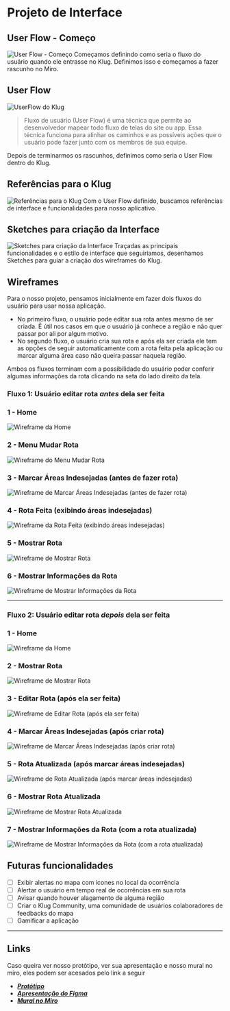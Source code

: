
# Projeto de Interface

## User Flow - Começo

![User Flow - Começo](../Artefatos/Design%20Thinking/images/../../Design%20Thinking/images/Rotas%20GPS%20-%20Como%20será%20a%20Jornada%20do%20Usuário.jpg)
Começamos definindo como seria o fluxo do usuário quando ele entrasse no Klug. Definimos isso e começamos a fazer rascunho no Miro.

## User Flow

![UserFlow do Klug](./images/Fluxo.png)

> Fluxo de usuário (User Flow) é uma técnica que permite ao desenvolvedor
> mapear todo fluxo de telas do site ou app. Essa técnica funciona
> para alinhar os caminhos e as possíveis ações que o usuário pode
> fazer junto com os membros de sua equipe.

Depois de terminarmos os rascunhos, definimos como seria o User Flow dentro do Klug.

## Referências para o Klug

![Referências para o Klug](../Artefatos/Design%20Thinking/images/../../Design%20Thinking/images/Rotas%20GPS%20-%20Referências%20de%20app.jpg)
Com o User Flow definido, buscamos referências de interface e funcionalidades para nosso aplicativo.

## Sketches para criação da Interface

![Sketches para criação da Interface](../Artefatos/Design%20Thinking/images/../../Design%20Thinking/images/Rotas%20GPS%20-%20Frame%201.jpg)
Traçadas as principais funcionalidades e o estilo de interface que seguiríamos, desenhamos Sketches para guiar a criação dos wireframes do Klug.

## Wireframes

 Para o nosso projeto, pensamos inicialmente em fazer dois fluxos do usuário para usar nossa aplicação.

- No primeiro fluxo, o usuário pode editar sua rota antes mesmo de ser criada. É útil nos casos em que o usuário já conhece a região e não quer passar por ali por algum motivo.
- No segundo fluxo, o usuário cria sua rota e após ela ser criada ele tem as opções de seguir automaticamente com a rota feita pela aplicação ou marcar alguma área caso não queira passar naquela região.

 Ambos os fluxos terminam com a possibilidade do usuário poder conferir algumas informações da rota clicando na seta do lado direito da tela.

### Fluxo 1: Usuário editar rota ***antes*** dela ser feita

### 1 - Home

![Wireframe da Home](./images/1%20-%20Home.png)

### 2 - Menu Mudar Rota

![Wireframe do Menu Mudar Rota](./images/2%20-%20Home-Menu-Editar.png)

### 3 - Marcar Áreas Indesejadas (antes de fazer rota)

![Wireframe de Marcar Áreas Indesejadas (antes de fazer rota)](./images/3%20-%20Marcar-Área-Indesejada-Home.png)

### 4 - Rota Feita (exibindo áreas indesejadas)

![Wireframe da Rota Feita (exibindo áreas indesejadas)](./images/4%20-%20Rota-Atualizada-Home.png)

### 5 - Mostrar Rota

![Wireframe de Mostrar Rota](./images/5%20-%20Mostrar-Rota.png)

### 6 - Mostrar Informações da Rota

![Wireframe de Mostrar Informações da Rota](./images/6%20-%20Mostrar-Rota-Infos.png)

* * *

### Fluxo 2: Usuário editar rota ***depois*** dela ser feita

### 1 - Home

![Wireframe da Home](./images/1%20-%20Home.png)

### 2 - Mostrar Rota

![Wireframe de Mostrar Rota](./images/5%20-%20Mostrar-Rota.png)

### 3 - Editar Rota (após ela ser feita)

![Wireframe de Editar Rota (após ela ser feita)](./images/7%20-%20Mostrar-Rota%20-%20Menu-Editar.png)

### 4 - Marcar Áreas Indesejadas (após criar rota)

![Wireframe de Marcar Áreas Indesejadas (após criar rota)](./images/8%20-%20Marcar-Área-Indesejada.png)

### 5 - Rota Atualizada (após marcar áreas indesejadas)

![Wireframe de Rota Atualizada (após marcar áreas indesejadas)](./images/9%20-%20Rota-Atualizada.png)

### 6 - Mostrar Rota Atualizada

![Wireframe de Mostrar Rota Atualizada](./images/15%20-%20Mostrar-Rota%20Atualizada%20-%20Menu-Editar.png)

### 7 - Mostrar Informações da Rota (com a rota atualizada)

![Wireframe de Mostrar Informações da Rota (com a rota atualizada)](./images/10%20-%20Mostrar-Rota-Infos%20-%20Home.png)

## Futuras funcionalidades

- [ ] Exibir alertas no mapa com ícones no local da ocorrência
- [ ] Alertar o usuário em tempo real de ocorrências em sua rota
- [ ] Avisar quando houver alagamento de alguma região
- [ ] Criar o Klug Community, uma comunidade de usuários colaboradores de feedbacks do mapa
- [ ] Gamificar a aplicação

* * *

## Links

 Caso queira ver nosso protótipo, ver sua apresentação e nosso mural no miro, eles podem ser acesados pelo link a seguir

- [***Protótipo***](https://www.figma.com/file/1IGCD2fJ4EiFWup2q1DN7J/Rotas-GPS?node-id=0%3A1)
- [***Apresentação do Figma***](https://www.figma.com/proto/1IGCD2fJ4EiFWup2q1DN7J/Rotas-GPS?node-id=12%3A5&scaling=min-zoom&page-id=0%3A1&starting-point-node-id=12%3A5)
- [***Mural no Miro***](https://miro.com/app/board/o9J_lyl521s=/)
